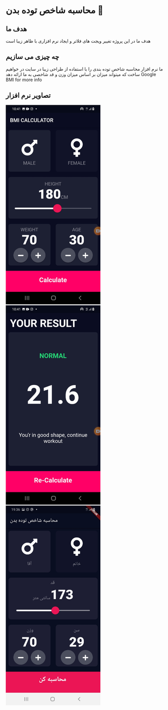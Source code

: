 

# محاسبه شاخص توده بدن 💪

## هدف ما

هدف ما در این پروژه تغییر ویجت های فلاتر و ایجاد نرم افزاری با ظاهر زیبا است

## چه چیزی می سازیم

ما نرم افزار محاسبه شاخص توده بندی را با استفاده از طراحی زیبا در سایت در خواهیم ساخت که میتواند میزان بر اساس میزان وزن و قد شاخصی به ما ارائه دهد
Google BMI for more info

## تصاویر نرم افزار
<img alt="app picture" src="https://github.com/m8811163008/BMI-Calculator/blob/master/lib/images/0.jpg?raw=true" width="300px">
<img alt="app picture" src="https://github.com/m8811163008/BMI-Calculator/blob/master/lib/images/1.jpg?raw=true" width="300px">
<img alt="app picture" src="https://github.com/m8811163008/BMI-Calculator/blob/master/lib/images/main.jpeg?raw=true" width="300px">


